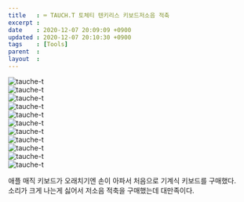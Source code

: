 ```yaml
---
title   : ⌨️ TAUCH.T 토체티 텐키리스 키보드저소음 적축
excerpt : 
date    : 2020-12-07 20:09:09 +0900
updated : 2020-12-07 20:10:30 +0900
tags    : [Tools]
parent  : 
layout  :
---
```


![tauche-t](/images/tauche-t01.png)  
![tauche-t](/images/tauche-t02.png)  
![tauche-t](/images/tauche-t03.png)  
![tauche-t](/images/tauche-t04.png)  
![tauche-t](/images/tauche-t05.png)  
![tauche-t](/images/tauche-t06.png)  
![tauche-t](/images/tauche-t07.png)  
![tauche-t](/images/tauche-t08.png)  
![tauche-t](/images/tauche-t09.png)  
![tauche-t](/images/tauche-t10.png)  
![tauche-t](/images/tauche-t11.png)  

애플 매직 키보드가 오래치기엔 손이 아파서 처음으로 기계식 키보드를 구매했다.  
소리가 크게 나는게 싫어서 저소음 적축을 구매했는데 대만족이다.
